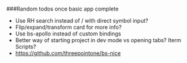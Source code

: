 ###Random todos once basic app complete

* Use RH search instead of / with direct symbol input?
* Flip/expand/transform card for more info?
* Use bs-apollo instead of custom bindings
* Better way of starting project in dev mode vs opening tabs? Iterm Scripts?
* https://github.com/threepointone/bs-nice

